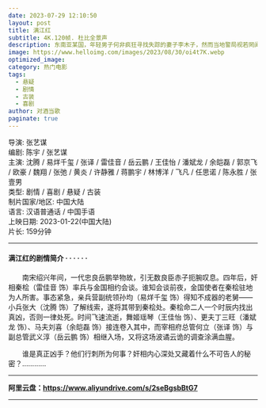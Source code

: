 ```yaml
---
date: 2023-07-29 12:10:50
layout: post
title: 满江红
subtitle: 4K.120帧. 杜比全景声
description: 东南亚某国，年轻男子何非疯狂寻找失踪的妻子李木子，然而当地警局视若罔闻，令他出离愤怒。可就在某个清晨，何非突然发现身边躺着一名陌生女子，更令他毛骨悚然的是，女子居然声称是他的妻子李木子。慌乱之余，何找来华人警察郑成，试图揭穿假冒者的骗局，谁知种种迹象表明，对面的陌生人真实不虚......
image: https://www.helloimg.com/images/2023/08/30/oi4t7K.webp
optimized_image: 
category: 热门电影
tags:
  - 悬疑
  - 剧情
  - 古装
  - 喜剧
author: 对酒当歌
paginate: true
---
```


导演: 张艺谋  
编剧: 陈宇 / 张艺谋  
主演: 沈腾 / 易烊千玺 / 张译 / 雷佳音 / 岳云鹏 / 王佳怡 / 潘斌龙 / 余皑磊 / 郭京飞 / 欧豪 / 魏翔 / 张弛 / 黄炎 / 许静雅 / 蒋鹏宇 / 林博洋 / 飞凡 / 任思诺 / 陈永胜 / 张壹男  
类型: 剧情 / 喜剧 / 悬疑 / 古装  
制片国家/地区: 中国大陆  
语言: 汉语普通话 / 中国手语  
上映日期: 2023-01-22(中国大陆)  
片长: 159分钟  

---

#### 满江红的剧情简介 · · · · · ·

　　南宋绍兴年间，一代忠良岳鹏举物故，引无数良臣赤子扼腕叹息。四年后，奸相秦桧（雷佳音 饰）率兵与金国相约会谈。谁知会谈前夜，金国使者在秦桧驻地为人所害。事态紧急，亲兵营副统领孙均（易烊千玺 饰）得知不成器的老舅——小兵张大（沈腾 饰）了解线索，遂将其带到秦桧处。秦桧命二人一个时辰内找出真凶，否则一律处死。时间飞速流逝，舞姬瑶琴（王佳怡 饰）、更夫丁三旺（潘斌龙 饰）、马夫刘喜（余皑磊 饰）接连卷入其中，而宰相府总管何立（张译 饰）与副总管武义淳（岳云鹏 饰）相继入场，又将这场波谲云诡的调查涂满血腥。

　　谁是真正凶手？他们行刺所为何事？奸相内心深处又藏着什么不可告人的秘密？…………

---

**阿里云盘：<https://www.aliyundrive.com/s/2seBgsbBtG7>**

---
